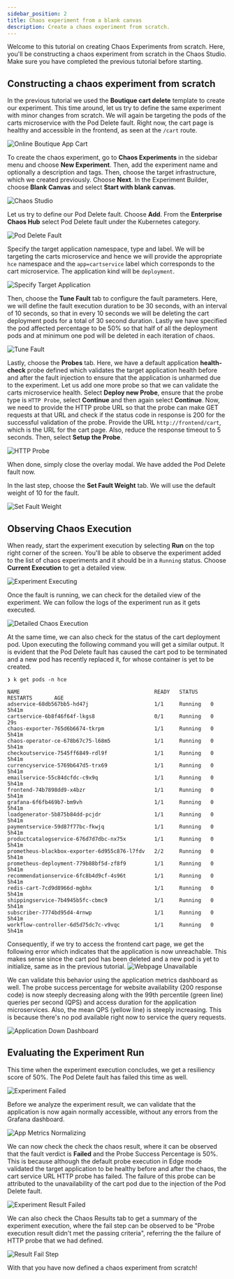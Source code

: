```yaml
---
sidebar_position: 2
title: Chaos experiment from a blank canvas
description: Create a chaos experiment from scratch.
---
```


Welcome to this tutorial on creating Chaos Experiments from scratch. Here, you'll be constructing a chaos experiment from scratch in the Chaos Studio. Make sure you have completed the previous tutorial before starting.

## Constructing a chaos experiment from scratch

In the previous tutorial we used the **Boutique cart delete** template to create our experiment. This time around, let us try to define the same experiment with minor changes from scratch. We will again be targeting the pods of the carts microservice with the Pod Delete fault. Right now, the cart page is healthy and accessible in the frontend, as seen at the `/cart` route.

![Online Boutique App Cart](./static/chaos-experiment-from-blank-canvas/online-boutique-app-cart.png)

To create the chaos experiment, go to **Chaos Experiments** in the sidebar menu and choose **New Experiment**. Then, add the experiment name and optionally a description and tags. Then, choose the target infrastructure, which we created previously. Choose **Next**. In the Experiment Builder, choose **Blank Canvas** and select **Start with blank canvas**.

![Chaos Studio](./static/chaos-experiment-from-blank-canvas/chaos-studio.png)

Let us try to define our Pod Delete fault. Choose **Add**. From the **Enterprise Chaos Hub** select Pod Delete fault under the Kubernetes category.

![Pod Delete Fault](./static/chaos-experiment-from-blank-canvas/pod-delete-fault.png)

Specify the target application namespace, type and label. We will be targeting the carts microservice and hence we will provide the appropriate `hce` namespace and the `app=cartservice` label which corresponds to the cart microservice. The application kind will be `deployment`. 

![Specify Target Application](./static/chaos-experiment-from-blank-canvas/specify-target-application.png)

Then, choose the **Tune Fault** tab to configure the fault parameters. Here, we will define the fault execution duration to be 30 seconds, with an interval of 10 seconds, so that in every 10 seconds we will be deleting the cart deployment pods for a total of 30 second duration. Lastly we have specified the pod affected percentage to be 50% so that half of all the deployment pods and at minimum one pod will be deleted in each iteration of chaos.

![Tune Fault](./static/chaos-experiment-from-blank-canvas/tune-fault.png)

Lastly, choose the **Probes** tab. Here, we have a default application **health-check** probe defined which validates the target application health before and after the fault injection to ensure that the application is unharmed due to the experiment. Let us add one more probe so that we can validate the carts microservice health. Select **Deploy new Probe**, ensure that the probe type is `HTTP Probe`, select **Continue** and then again select **Continue**. Now, we need to provide the HTTP probe URL so that the probe can make GET requests at that URL and check if the status code in response is 200 for the successful validation of the probe. Provide the URL `http://frontend/cart`, which is the URL for the cart page. Also, reduce the response timeout to 5 seconds. Then, select **Setup the Probe**.

![HTTP Probe](./static/chaos-experiment-from-blank-canvas/http-probe.png)

When done, simply close the overlay modal. We have added the Pod Delete fault now.

In the last step, choose the **Set Fault Weight** tab. We will use the default weight of 10 for the fault.

![Set Fault Weight](./static/chaos-experiment-from-blank-canvas/set-fault-weight.png)

## Observing Chaos Execution

When ready, start the experiment execution by selecting **Run** on the top right corner of the screen. You'll be able to observe the experiment added to the list of chaos experiments and it should be in a `Running` status. Choose **Current Execution** to get a detailed view.

![Experiment Executing](./static/chaos-experiment-from-blank-canvas/experiment-executing.png)

Once the fault is running, we can check for the detailed view of the experiment. We can follow the logs of the experiment run as it gets executed. 

![Detailed Chaos Execution](./static/chaos-experiment-from-blank-canvas/detailed-chaos-execution.png)

At the same time, we can also check for the status of the cart deployment pod. Upon executing the following command you will get a similar output. It is evident that the Pod Delete fault has caused the cart pod to be terminated and a new pod has recently replaced it, for whose container is yet to be created.

```
❯ k get pods -n hce

NAME                                           READY   STATUS    RESTARTS       AGE
adservice-68db567bb5-hd47j                     1/1     Running   0              5h41m
cartservice-6b8f46f64f-lkgs8                   0/1     Running   0              29s
chaos-exporter-765d6b6674-tkrpm                1/1     Running   0              5h41m
chaos-operator-ce-678b67c75-l68m5              1/1     Running   0              5h41m
checkoutservice-7545ff6849-rdl9f               1/1     Running   0              5h41m
currencyservice-5769b647d5-trx69               1/1     Running   0              5h41m
emailservice-55c84dcfdc-c9x9q                  1/1     Running   0              5h41m
frontend-74b7898dd9-x4bzr                      1/1     Running   0              5h41m
grafana-6f6fb469b7-bm9vh                       1/1     Running   0              5h41m
loadgenerator-5b875b84dd-pcjdr                 1/1     Running   0              5h41m
paymentservice-59d87f77bc-fkwjq                1/1     Running   0              5h41m
productcatalogservice-676d7d7dbc-nx75x         1/1     Running   0              5h41m
prometheus-blackbox-exporter-6d955c876-l7fdv   2/2     Running   0              5h41m
prometheus-deployment-779b88bf5d-zf8f9         1/1     Running   0              5h41m
recommendationservice-6fc8b4d9cf-4s96t         1/1     Running   0              5h41m
redis-cart-7cd9d8966d-mgbhx                    1/1     Running   0              5h41m
shippingservice-7b4945b5fc-cbmc9               1/1     Running   0              5h41m
subscriber-7774bd95d4-4rnwp                    1/1     Running   0              5h41m
workflow-controller-6d5d75dc7c-v9vqc           1/1     Running   0              5h41m
```

Consequently, if we try to access the frontend cart page, we get the following error which indicates that the application is now unreachable. This makes sense since the cart pod has been deleted and a new pod is yet to initialize, same as in the previous tutorial.
![Webpage Unavailable](./static/chaos-experiment-from-blank-canvas/webpage-unavailable.png)

We can validate this behavior using the application metrics dashboard as well. The probe success percentage for website availability (200 response code) is now steeply decreasing along with the 99th percentile (green line) queries per second (QPS) and access duration for the application microservices. Also, the mean QPS (yellow line) is steeply increasing. This is because there's no pod available right now to service the query requests.

![Application Down Dashboard](./static/chaos-experiment-from-blank-canvas/application-down-dashboard.png)

## Evaluating the Experiment Run

This time when the experiment execution concludes, we get a resiliency score of 50%. The Pod Delete fault has failed this time as well.

![Experiment Failed](./static/chaos-experiment-from-blank-canvas/experiment-failed.png)

Before we analyze the experiment result, we can validate that the application is now again normally accessible, without any errors from the Grafana dashboard.

![App Metrics Normalizing](./static/chaos-experiment-from-blank-canvas/app-metrics-normalizing.png)

We can now check the check the chaos result, where it can be observed that the fault verdict is **Failed** and the Probe Success Percentage is 50%. This is because although the default probe execution in Edge mode validated the target application to be healthy before and after the chaos, the cart service URL HTTP probe has failed. The failure of this probe can be attributed to the unavailability of the cart pod due to the injection of the Pod Delete fault.  

![Experiment Result Failed](./static/chaos-experiment-from-blank-canvas/experiment-result-failed.png)

We can also check the Chaos Results tab to get a summary of the experiment execution, where the fail step can be observed to be "Probe execution result didn't met the passing criteria", referring the the failure of HTTP probe that we had defined.

![Result Fail Step](./static/chaos-experiment-from-blank-canvas/result-fail-step.png)

With that you have now defined a chaos experiment from scratch!
